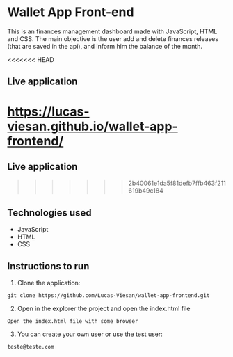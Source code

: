 # Wallet App Front-end

This is an finances management dashboard made with JavaScript, HTML and CSS.
The main objective is the user add and delete finances releases (that are saved in the api), and inform him the balance of the month.

<<<<<<< HEAD
## Live application

https://lucas-viesan.github.io/wallet-app-frontend/
=======


## Live application


>>>>>>> 2b40061e1da5f81defb7ffb463f211619b49c184

## Technologies used

- JavaScript
- HTML
- CSS

## Instructions to run

1. Clone the application:

```
git clone https://github.com/Lucas-Viesan/wallet-app-frontend.git
```

2. Open in the explorer the project and open the index.html file

```
Open the index.html file with some browser
```

3. You can create your own user or use the test user:

```
teste@teste.com
```
